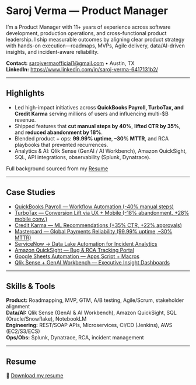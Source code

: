 # Saroj Verma — Product Manager

I’m a Product Manager with 11+ years of experience across software development, production operations, and cross-functional product leadership. I ship measurable outcomes by aligning clear product strategy with hands-on execution—roadmaps, MVPs, Agile delivery, data/AI-driven insights, and incident-aware reliability.

**Contact:** sarojvermaofficial1@gmail.com • Austin, TX  
**LinkedIn:** https://www.linkedin.com/in/saroj-verma-6417131b2/  

---

## Highlights
- Led high-impact initiatives across **QuickBooks Payroll, TurboTax, and Credit Karma** serving millions of users and influencing multi-$B revenue.
- Shipped features that **cut manual steps by 40%**, **lifted CTR by 35%**, and **reduced abandonment by 18%**.
- Blended product + ops: **99.99% uptime**, **–30% MTTR**, and RCA playbooks that prevented recurrences.
- Analytics & AI: Qlik Sense (GenAI / AI Workbench), Amazon QuickSight, SQL, API integrations, observability (Splunk, Dynatrace).

Full background sourced from my [Resume](Saroj-Verma-Resume.pdf)


---

## Case Studies
- [QuickBooks Payroll — Workflow Automation (-40% manual steps)](case-studies/qb-payroll-automation.md)
- [TurboTax — Conversion Lift via UX + Mobile (-18% abandonment, +28% mobile conv.)](case-studies/turbotax-conversion.md)
- [Credit Karma — ML Recommendations (+35% CTR, +22% approvals)](case-studies/credit-karma-ml-recos.md)
- [Mastercard — Global Payments Reliability (99.99% uptime, –30% MTTR)](case-studies/mastercard-ops-resilience.md)
- [ServiceNow → Data Lake Automation for Incident Analytics](case-studies/servicenow-data-automation.md)
- [Amazon QuickSight — Bug & RCA Tracking Portal](case-studies/quicksight-bug-rca-portal.md)
- [Google Sheets Automation — Apps Script + Macros](case-studies/gsheets-apps-script-automation.md)
- [Qlik Sense + GenAI Workbench — Executive Insight Dashboards](case-studies/qliksense-genai-workbench.md)


---

## Skills & Tools
**Product:** Roadmapping, MVP, GTM, A/B testing, Agile/Scrum, stakeholder alignment  
**Data/AI:** Qlik Sense (GenAI & AI Workbench), Amazon QuickSight, SQL (Oracle/Snowflake), NotebookLM  
**Engineering:** REST/SOAP APIs, Microservices, CI/CD (Jenkins), AWS (EC2/S3/ECS)  
**Ops/Obs:** Splunk, Dynatrace, RCA, incident management



---


## Resume
📄 [Download my resume](Saroj-Verma-Resume.pdf)
